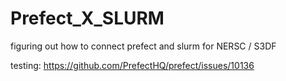 # Prefect_X_SLURM
 figuring out how to connect prefect and slurm for NERSC / S3DF

testing:
https://github.com/PrefectHQ/prefect/issues/10136